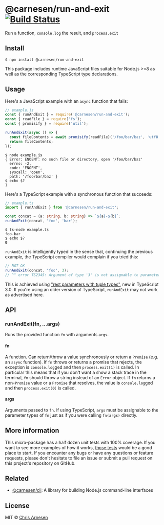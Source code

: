 # @carnesen/run-and-exit [![Build Status](https://travis-ci.com/carnesen/run-and-exit.svg?branch=master)](https://travis-ci.com/carnesen/run-and-exit)

Run a function, `console.log` the result, and `process.exit`

## Install

```
$ npm install @carnesen/run-and-exit
```
This package includes runtime JavaScript files suitable for Node.js >=8 as well as the corresponding TypeScript type declarations.

## Usage
Here's a JavaScript example with an `async` function that fails:

```js
// example.js
const { runAndExit } = require('@carnesen/run-and-exit');
const { readFile } = require('fs');
const { promisify } = require('util');

runAndExit(async () => {
  const fileContents = await promisify(readFile)('/foo/bar/baz', 'utf8');
  return fileContents;
});
```

```
$ node example.js
{ Error: ENOENT: no such file or directory, open '/foo/bar/baz'
  errno: -2,
  code: 'ENOENT',
  syscall: 'open',
  path: '/foo/bar/baz' }
$ echo $?
1
```

Here's a TypeScript example with a synchronous function that succeeds:

```ts
// example.ts
import { runAndExit } from '@carnesen/run-and-exit';

const concat = (a: string, b: string) => `${a}-${b}`;
runAndExit(concat, 'foo', 'bar');
```

```
$ ts-node example.ts
foo-bar
$ echo $?
0
```
`runAndExit` is intelligently typed in the sense that, continuing the previous example, the TypeScript compiler would complain if you tried this:
```ts
// NOT OK
runAndExit(concat, 'foo', 3);
// ^^ error TS2345: Argument of type '3' is not assignable to parameter of type 'string'.
```
This is achieved using ["rest parameters with tuple types"](https://www.typescriptlang.org/docs/handbook/release-notes/typescript-3-0.html#rest-parameters-with-tuple-types), new in TypeScript 3.0. If you're using an older version of TypeScript, `runAndExit` may not work as advertised here.

## API

### runAndExit(fn, ...args)

Runs the provided function `fn` with arguments `args`.

#### fn

A function. Can return/throw a value synchronously or return a `Promise` (e.g. an `async` function). If `fn` throws or returns a promise that rejects, the exception is `console.log`ged and then `process.exit(1)` is called. In particular this means that if you don't want a show a stack trace in the terminal, `fn` should throw a string instead of an `Error` object. If `fn` returns a non-`Promise` value or a `Promise` that resolves, the value is `console.log`ged and then `process.exit(0)` is called.

#### args

Arguments passed to `fn`. If using TypeScript, `args` must be assignable to the parameter types of `fn` just as if you were calling `fn(args)` directly.

## More information
This micro-package has a half dozen unit tests with 100% coverage. If you want to see more examples of how it works, [those tests](src/__tests__) would be a good place to start. If you encounter any bugs or have any questions or feature requests, please don't hesitate to file an issue or submit a pull request on this project's repository on GitHub.

## Related

- [@carnesen/cli](https://github.com/carnesen/cli): A library for building Node.js command-line interfaces

## License

MIT © [Chris Arnesen](https://www.carnesen.com)
